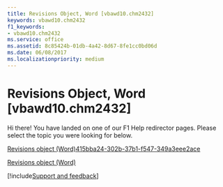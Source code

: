 ```yaml
---
title: Revisions Object, Word [vbawd10.chm2432]
keywords: vbawd10.chm2432
f1_keywords:
- vbawd10.chm2432
ms.service: office
ms.assetid: 8c85424b-01db-4a42-8d67-8fe1cc0bd06d
ms.date: 06/08/2017
ms.localizationpriority: medium
---
```



# Revisions Object, Word [vbawd10.chm2432]

Hi there! You have landed on one of our F1 Help redirector pages. Please select the topic you were looking for below.

[Revisions object (Word)415bba24-302b-37b1-f547-349a3eee2ace](https://msdn.microsoft.com/library/415bba24-302b-37b1-f547-349a3eee2ace%28Office.15%29.aspx)

[Revisions object (Word)](https://msdn.microsoft.com/library/7f267a64-885a-cb4c-008a-e8545cea94d2%28Office.15%29.aspx)

[!include[Support and feedback](~/includes/feedback-boilerplate.md)]